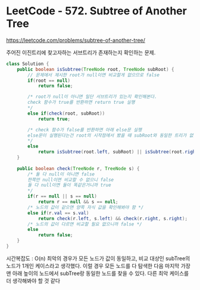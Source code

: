 # LeetCode - 572. Subtree of Another Tree

https://leetcode.com/problems/subtree-of-another-tree/
  
주어진 이진트리에 찾고자하는 서브트리가 존재하는지 확인하는 문제.

```Java
class Solution {
    public boolean isSubtree(TreeNode root, TreeNode subRoot) {
        // 문제에서 제시한 root가 null이면 비교할게 없으므로 false
        if(root == null)
            return false;

        /* root가 null이 아니면 일단 서브트리가 있는지 확인해본다.
        check 함수가 true를 반환하면 return true 실행
        */
        else if(check(root, subRoot))
            return true;

        /* check 함수가 false를 반환하면 아래 else문 실행
        else문이 실행된다는건 root의 시작점에서 봤을 때 subRoot와 동일한 트리가 없다는 뜻
        */
        else
            return isSubtree(root.left, subRoot) || isSubtree(root.right, subRoot);
    }
    
    public boolean check(TreeNode r, TreeNode s) {
        /* 둘 다 null이 아니면 false
        한쪽만 null이면 비교할 수 없으니 false
        둘 다 null이면 둘이 똑같은거니까 true
        */
        if(r == null || s == null)
            return r == null && s == null;
        /* 노드의 값이 같으면 양쪽 자식 값을 확인해봐야 함 */
        else if(r.val == s.val)
            return check(r.left, s.left) && check(r.right, s.right);
        /* 노드의 값이 다르면 비교할 필요 없으니까 false */
        else
            return false;
    }
}

```

시간복잡도 : O(n)
최악의 경우가 모든 노드가 값이 동일하고, 비교 대상인 subTree의 노드가 1개인 케이스라고 생각했다.
이럴 경우 모든 노드를 다 탐색한 다음 마지막 가장 맨 아래 높이의 노드에서 subTree랑 동일한 노드를 찾을 수 있다.
다른 최악 케이스를 더 생각해봐야 할 것 같다
<br />
